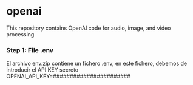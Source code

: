 # openai
This repository contains OpenAI code for audio, image, and video processing

### Step 1: File .env
El archivo env.zip contiene un  fichero .env, en este fichero, debemos de introducir el API KEY secreto OPENAI_API_KEY=#######################
